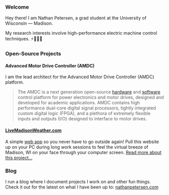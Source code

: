 ### Welcome

Hey there! I am Nathan Petersen, a grad student at the University of Wisconsin &mdash; Madison.

My research interests involve high-performance electric machine control techniques. ⚡🧲🔋🔌

### Open-Source Projects

#### Advanced Motor Drive Controller (AMDC)

I am the lead architect for the Advanced Motor Drive Controller (AMDC) platform.

> The AMDC is a next generation open-source [hardware](https://github.com/Severson-Group/AMDC-Hardware) and [software](https://github.com/Severson-Group/AMDC-Firmware) control platform for power electronics and motor drives, designed and developed for academic applications. AMDC contains high performance dual-core digital signal processors, tightly integrated custom digital logic (FPGA), and a plethora of extremely flexible inputs and outputs (I/O) designed to interface to motor drives.

#### [LiveMadisonWeather.com](http://livemadisonweather.com/)

A simple [web app](https://github.com/npetersen2/LiveMadisonWeather.com) so you never have to go outside again! Pull this website up on your PC during long work sessions to feel the virtual breeze of Madison, WI on your face through your computer screen. [Read more about this project...](https://nathanpetersen.com/2016/06/07/live-madison-weather/)

### Blog

I run a blog where I document projects I work on and other fun things. Check it out for the latest on what I have been up to: [nathanpetersen.com](https://nathanpetersen.com/)
